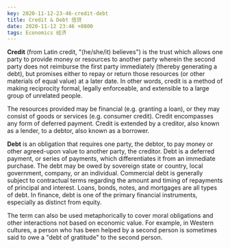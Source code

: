```yaml
---
key: 2020-11-12-23-46-credit-debt
title: Credit & Debt 信贷
date: 2020-11-12 23:46 +0800
tags: Economics 经济
---
```


**Credit** (from Latin credit, "(he/she/it) believes") is the trust which allows one party to provide money or resources to another party wherein the second party does not reimburse the first party immediately (thereby generating a debt), but promises either to repay or return those resources (or other materials of equal value) at a later date. In other words, credit is a method of making reciprocity formal, legally enforceable, and extensible to a large group of unrelated people.

The resources provided may be financial (e.g. granting a loan), or they may consist of goods or services (e.g. consumer credit). Credit encompasses any form of deferred payment. Credit is extended by a creditor, also known as a lender, to a debtor, also known as a borrower.

**Debt** is an obligation that requires one party, the debtor, to pay money or other agreed-upon value to another party, the creditor. Debt is a deferred payment, or series of payments, which differentiates it from an immediate purchase. The debt may be owed by sovereign state or country, local government, company, or an individual. Commercial debt is generally subject to contractual terms regarding the amount and timing of repayments of principal and interest. Loans, bonds, notes, and mortgages are all types of debt. In finance, debt is one of the primary financial instruments, especially as distinct from equity.

The term can also be used metaphorically to cover moral obligations and other interactions not based on economic value. For example, in Western cultures, a person who has been helped by a second person is sometimes said to owe a "debt of gratitude" to the second person.

<!--more-->
